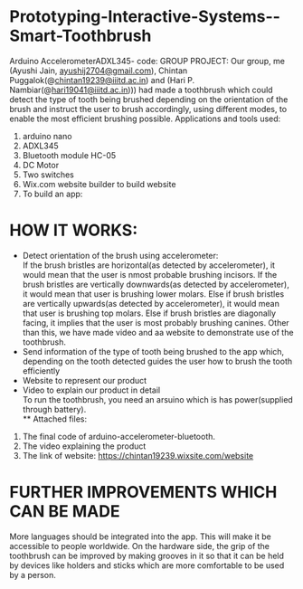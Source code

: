 # Prototyping-Interactive-Systems--Smart-Toothbrush
Arduino AccelerometerADXL345- code: 
GROUP PROJECT:
Our group, me (Ayushi Jain, ayushij2704@gmail.com), Chintan Puggalok(@chintan19239@iiitd.ac.in) and (Hari P. Nambiar(@hari19041@iiitd.ac.in))) had made a toothbrush which could detect the type of tooth being brushed depending on the orientation of the brush and instruct the user to brush accordingly, using different modes, to enable the most efficient brushing possible. 
Applications and tools used:

1. arduino nano
2. ADXL345
3. Bluetooth module HC-05
4. DC Motor
5. Two switches
6. Wix.com website builder to build website
7. To build an app:    
  
# HOW IT WORKS: 

- Detect orientation of the brush using accelerometer:  
  If the brush bristles are horizontal(as detected by accelerometer), it would mean that the user is nmost probable brushing incisors.     If the brush bristles are vertically downwards(as detected by accelerometer), it would mean that user is brushing lower molars. Else     if brush bristles are vertically upwards(as detected by accelerometer), it would mean that user is brushing top molars. Else if brush   bristles are diagonally facing, it implies that the user is most probably brushing canines. Other than this, we have made video and aa   website to demonstrate use of the toothbrush. 
- Send information of the type of tooth being brushed to the app which, depending on the tooth detected guides the user how to brush the tooth efficiently 
- Website to represent our product  
- Video to explain our product in detail  
To run the toothbrush, you need an arsuino which is has power(supplied through battery).  
**
Attached files:
1. The final code of arduino-accelerometer-bluetooth.
2. The video explaining the product
3. The link of website: https://chintan19239.wixsite.com/website

# FURTHER IMPROVEMENTS WHICH CAN BE MADE
More languages should be integrated into the app. This will make it be accessible to people worldwide. On the hardware side, the grip of the toothbrush can be improved  by making grooves in it so that it can be held by devices like holders and sticks which are more comfortable to be used by a person.
